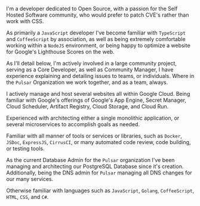 I'm a developer dedicated to Open Source, with a passion for the Self Hosted Software community, who would prefer to patch CVE's rather than work with CSS.

As primarily a `JavaScript` developer I've become familiar with `TypeScript` and `CoffeeScript` by association, as well as being extremely comfortable working within a `NodeJS` environment,
or being happy to optimize a website for Google's Lighthouse Scores on the web.

As I'll detail below, I'm actively involved in a large community project, serving as a Core Developer, as well as Community Manager, I have experience explaining and detailing issues to teams, or individuals.
Where in the `Pulsar` Organization we work together, and as a team, always.

I actively manage and host several websites all within Google Cloud. Being familiar with Google's offerings of Google's App Engine, Secret Manager, Cloud Scheduler, Artifact Registry, Cloud Storage, and Cloud Run.

Experienced with architecting either a single monolithic application, or several microservices to accomplish goals as needed.

Familiar with all manner of tools or services or libraries, such as `Docker`, `JSDoc`, `ExpressJS`, `CirrusCI`, or many automated code review, code building, or testing tools.

As the current Database Admin for the `Pulsar` organization I've been managing and architecting our PostgreSQL Database since it's creation.
Additionally, being the DNS admin for `Pulsar` managing all DNS changes for our many services.

Otherwise familiar with languages such as `JavaScript`, `Golang`, `CoffeeScript`, `HTML`, `CSS`, and `C#`.
